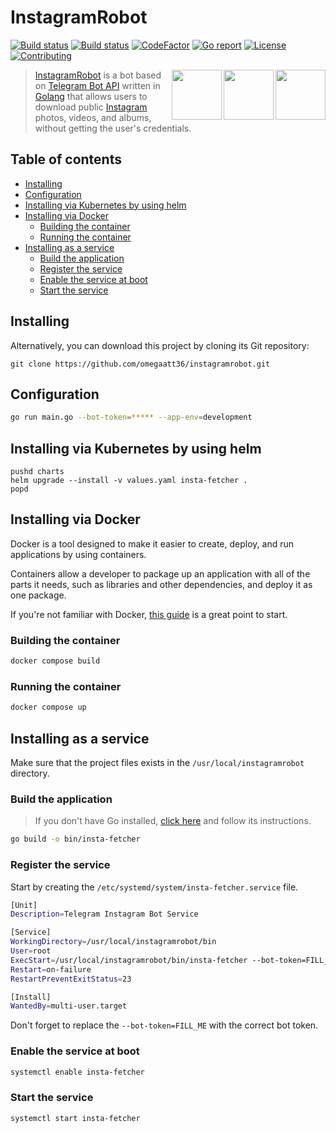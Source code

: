 # InstagramRobot

<!-- [START badges] -->
<p>
  <!-- [GitHub Build Workflow] -->
  <a href="https://github.com/omegaatt36/instagramrobot/actions/workflows/build.yml"><img src="https://github.com/omegaatt36/instagramrobot/actions/workflows/build.yml/badge.svg" alt="Build status"></a>
  <!-- [GitHub Lint Workflow] -->
  <a href="https://github.com/omegaatt36/instagramrobot/actions/workflows/lint.yml"><img src="https://github.com/omegaatt36/instagramrobot/actions/workflows/lint.yml/badge.svg" alt="Build status"></a>
  <!-- [CodeFactor grade] -->
  <a href="https://codefactor.io/repository/github/omegaatt36/instagramrobot"><img src="https://www.codefactor.io/repository/github/omegaatt36/instagramrobot/badge" alt="CodeFactor"></a>
  <!-- [Go report score] -->
  <a href="https://goreportcard.com/report/github.com/omegaatt36/instagramrobot"><img src="https://goreportcard.com/badge/github.com/omegaatt36/instagramrobot?" alt="Go report" /></a>
  <!-- [GitHub license] -->
  <a href="https://github.com/omegaatt36/instagramrobot/blob/main/LICENSE"><img src="https://img.shields.io/github/license/omegaatt36/instagramrobot?color=blue" alt="License" /></a>
  <!-- [PRs welcome] -->
  <a href="https://github.com/omegaatt36/instagramrobot/pulls"><img src="https://img.shields.io/badge/PRs-welcome-blue.svg?color=d9ecde" alt="Contributing"></a>
</p>
<!-- [END badges] -->

<!-- [START description] -->

<a href="https://github.com/omegaatt36/instagramrobot" >
  <img align="right" src="https://raw.githubusercontent.com/omegaatt36/instagramrobot/main/images/ig-logo.svg" width="80" />
  <img align="right" src="https://raw.githubusercontent.com/omegaatt36/instagramrobot/main/images/telegram-logo.svg" width="80" />
  <img align="right" src="https://raw.githubusercontent.com/omegaatt36/instagramrobot/main/images/golang-logo.svg" height="80" />
</a>

> [InstagramRobot](https://github.com/omegaatt36/instagramrobot) is a bot based on [Telegram Bot API](https://core.telegram.org/bots/api) written in [Golang](https://golang.org/) that allows users to download public [Instagram](https://www.instagram.com/) photos, videos, and albums, without getting the user's credentials.

<!-- [END description] -->

## Table of contents

-   [Installing](#installing)
-   [Configuration](#configuration)
-   [Installing via Kubernetes by using helm](#installing-via-kubernetes-by-using-helm)
-   [Installing via Docker](#installing-via-docker)
    -   [Building the container](#building-the-container)
    -   [Running the container](#running-the-container)
-   [Installing as a service](#installing-as-a-service)
    -   [Build the application](#build-the-application)
    -   [Register the service](#register-the-service)
    -   [Enable the service at boot](#enable-the-service-at-boot)
    -   [Start the service](#start-the-service)


## Installing

<!--

You can download the latest version by checking the [GitHub releases](https://github.com/omegaatt36/instagramrobot/releases) page.

-->

Alternatively, you can download this project by cloning its Git repository:

```
git clone https://github.com/omegaatt36/instagramrobot.git
```

## Configuration

```bash
go run main.go --bot-token=***** --app-env=development
```

## Installing via Kubernetes by using helm

```shell
pushd charts
helm upgrade --install -v values.yaml insta-fetcher .
popd
```

## Installing via Docker

Docker is a tool designed to make it easier to create, deploy, and run applications by using containers.

Containers allow a developer to package up an application with all of the parts it needs, such as libraries and other dependencies, and deploy it as one package.

If you're not familiar with Docker, [this guide](https://docs.docker.com/get-started/) is a great point to start.

### Building the container

```sh
docker compose build
```

### Running the container

```sh
docker compose up
```

## Installing as a service

Make sure that the project files exists in the `/usr/local/instagramrobot` directory.

### Build the application

> If you don't have Go installed, [click here](https://golang.org/doc/install) and follow its instructions.

```sh
go build -o bin/insta-fetcher
```

### Register the service

Start by creating the `/etc/systemd/system/insta-fetcher.service` file.

```sh
[Unit]
Description=Telegram Instagram Bot Service

[Service]
WorkingDirectory=/usr/local/instagramrobot/bin
User=root
ExecStart=/usr/local/instagramrobot/bin/insta-fetcher --bot-token=FILL_ME
Restart=on-failure
RestartPreventExitStatus=23

[Install]
WantedBy=multi-user.target
```

Don't forget to replace the `--bot-token=FILL_ME` with the correct bot token.

### Enable the service at boot

```sh
systemctl enable insta-fetcher
```

### Start the service

```sh
systemctl start insta-fetcher
```
